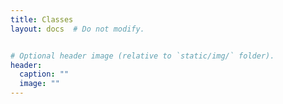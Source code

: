 ```yaml
---
title: Classes
layout: docs  # Do not modify.


# Optional header image (relative to `static/img/` folder).
header:
  caption: ""
  image: ""
---
```


